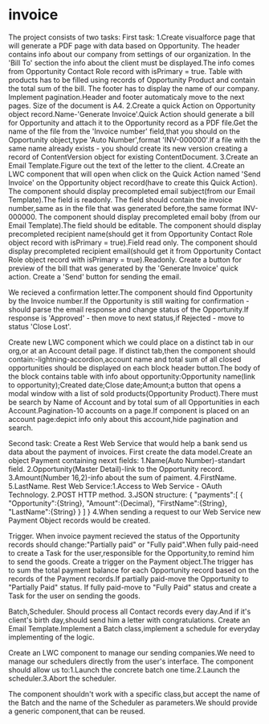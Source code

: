 # invoice
The project consists of two tasks: First task: 1.Create visualforce page that will generate a PDF page with data based on Opportunity. The header contains info about our company from settings of our organization. In the 'Bill To' section the info about the client must be displayed.The info comes from Opportunity Contact Role record with isPrimary = true. Table with products has to be filled using records of Opportunity Product and contain the total sum of the bill. The footer has to display the name of our company. Implement pagination.Header and footer automaticaly move to the next pages. Size of the document is A4. 2.Create a quick Action on Opportunity object record.Name-'Generate Invoice'.Quick Action should generate a bill for Opportunity and attach it to the Opportunity record as a PDF file.Get the name of the file from the 'Invoice number' field,that you should on the Opportunity object,type 'Auto Number',format 'INV-000000'.If a file with the same name already exists - you should create its new version creating a record of ContentVersion object for existing ContentDocument. 3.Create an Email Template.Figure out the text of the letter to the client. 4.Create an LWC component that will open when click on the Quick Action named 'Send Invoice' on the Opportunity object record(have to create this Quick Action). The component should display precompleted email subject(from our Email Template).The field is readonly. The field should contain the invoice number,same as in the file that was generated before,the same format INV-000000. The component should display precompleted email boby (from our Email Template).The field should be editable. The component should display precompleted recipient name(should get it from Opportunity Contact Role object record with isPrimary = true).Field read only. The component should display precompleted recipient email(should get it from Opportunity Contact Role object record with isPrimary = true).Readonly. Create a button for preview of the bill that was generated by the 'Generate Invoice' quick action. Create a 'Send' button for sending the email.

We recieved a confirmation letter.The component should find Opportunity by the Invoice number.If the Opportunity is still waiting for confirmation - should parse the email response and change status of the Opportunity.If response is 'Approved' - then move to next status,if Rejected - move to status 'Close Lost'.

Create new LWC component which we could place on a distinct tab in our org,or at an Account detail page. If distinct tab,then the component should contain:-lightning-accordion,account name and total sum of all closed opportunities should be displayed on each block header button.The body of the block contains table with info about opportunity:Opportunity name(link to opportunity);Created date;Close date;Amount;a button that opens a modal window with a list of sold products(Opportunity Product).There must be search by Name of Account and by total sum of all Opportunities in each Account.Pagination-10 accounts on a page.If component is placed on an account page:depict info only about this account,hide pagination and search.

Second task: Create a Rest Web Service that would help a bank send us data about the payment of invoices. First create the data model.Create an object Payment containing nexxt fields: 1.Name(Auto Number)-standart field. 2.Opportunity(Master Detail)-link to the Opportunity record. 3.Amount(Number 16,2)-info about the sum of paiment. 4.FirstName. 5.LastName. Rest Web Service:1.Access to Web Service - OAuth Technology. 2.POST HTTP method. 3.JSON structure: { "payments":[ { "Opportunity":{String}, "Amount":{Decimal}, "FirstName":{String}, "LastName":{String} } ] } 4.When sending a request to our Web Service new Payment Object records would be created.

Trigger. When invoice payment recieved the status of the Opportunity records should change:"Partially paid" or "Fully paid".When fully paid-need to create a Task for the user,responsible for the Opportunity,to remind him to send the goods. Create a trigger on the Payment object.The trigger has to sum the total payment balance for each Opportunity record based on the records of the Payment records.If partially paid-move the Opportunity to "Partially Paid" status. If fully paid-move to "Fully Paid" status and create a Task for the user on sending the goods.

Batch,Scheduler.
Should process all Contact records every day.And if it's client's birth day,should send him a letter with congratulations.
Create an Email Template.Implement a Batch class,implement a schedule for everyday implementing of the logic.

Create an LWC component to manage our sending companies.We need to manage our schedulers directly from the user's interface.
The component should allow us to:1.Launch the concrete batch one time.2.Launch the scheduler.3.Abort the scheduler.

The component shouldn't work with a specific class,but accept the name of the Batch and the name of the Scheduler 
as parameters.We should provide a generic component,that can be reused.
